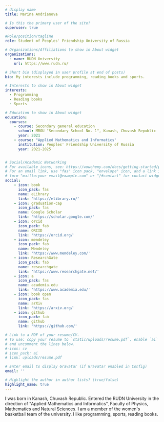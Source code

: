 ```yaml
---
# display name
title: Marina Andrianova

# Is this the primary user of the site?
superuser: true

#Role/position/tagline
role: Student of Peoples' Friendship University of Russia

# Organizations/Affiliations to show in About widget
organizations:
  - name: RUDN University
    url: https://www.rudn.ru/

# Short bio (displayed in user profile at end of posts)
bio: My interests include programming, reading books and sports.

# Interests to show in About widget
interests:
  - Programming
  - Reading books
  - Sports

# Education to show in About widget
education:
  courses:
    - course: Secondary general education
      school: MBOU "Secondary School No. 1", Kanash, Chuvash Republic
      year: 2021
    - course: "Applied Mathematics and Informatics"
      institution: Peoples' Friendship University of Russia
      year: 2021-2025


# Social/Academic Networking
# For available icons, see: https://wowchemy.com/docs/getting-started/page-builder/#icons
# For an email link, use "fas" icon pack, "envelope" icon, and a link in the
# form "mailto:your-email@example.com" or "/#contact" for contact widget.
social:
    - icon: book
      icon_pack: fas
      name: eLibrary
      link: 'https://elibrary.ru/'
    - icon: graduation-cap
      icon_pack: fas
      name: Google Scholar
      link: 'https://scholar.google.com/'
    - icon: orcid
      icon_pack: fab
      name: ORCID
      link: 'https://orcid.org/'
    - icon: mendeley
      icon_pack: fab
      name: Mendeley
      link: 'https://www.mendeley.com/'
    - icon: ResearchGate
      icon_pack: fab
      name: researchgate
      link: 'https://www.researchgate.net/'
    - icon: a
      icon_pack: fas
      name: academia.edu
      link: 'https://www.academia.edu/'
    - icon: book open
      icon_pack: fas
      name: arXiv
      link: 'https://arxiv.org/'
    - icon: github
      icon_pack: fab
      name: github
      link: 'https://github.com/'

# Link to a PDF of your resume/CV.
# To use: copy your resume to `static/uploads/resume.pdf`, enable `ai` icons in `params.toml`,
# and uncomment the lines below.
#-icon: cv
# icon_pack: ai
# link: uploads/resume.pdf

# Enter email to display Gravatar (if Gravatar enabled in Config)
email: ''

# Highlight the author in author lists? (true/false)
highlight_name: true
---
```


I was born in Kanash, Chuvash Republic. Entered the RUDN University in the direction of "Applied Mathematics and Informatics", Faculty of Physics, Mathematics and Natural Sciences. I am a member of the women's basketball team of the university. I like programming, sports, reading books.

